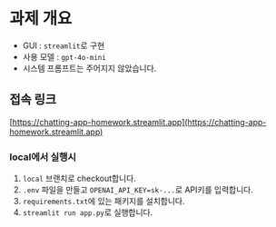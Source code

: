# 과제 개요
- GUI : `streamlit`로 구현
- 사용 모델 : `gpt-4o-mini`
- 시스템 프롬프트는 주어지지 않았습니다.

## 접속 링크
[https://chatting-app-homework.streamlit.app](https://chatting-app-homework.streamlit.app)

### local에서 실행시
1. `local` 브랜치로 checkout합니다.
2. `.env` 파일을 만들고 `OPENAI_API_KEY=sk-...`로 API키를 입력합니다.
3. `requirements.txt`에 있는 패키지를 설치합니다.
4. `streamlit run app.py`로 실행합니다.
